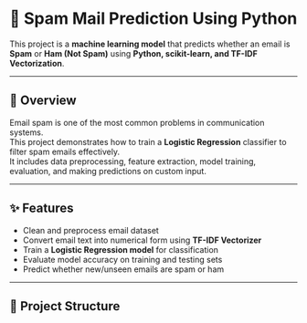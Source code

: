 # 📧 Spam Mail Prediction Using Python

This project is a **machine learning model** that predicts whether an email is **Spam** or **Ham (Not Spam)** using **Python, scikit-learn, and TF-IDF Vectorization**.

---

## 📌 Overview

Email spam is one of the most common problems in communication systems.  
This project demonstrates how to train a **Logistic Regression** classifier to filter spam emails effectively.  
It includes data preprocessing, feature extraction, model training, evaluation, and making predictions on custom input.

---

## ✨ Features

- Clean and preprocess email dataset  
- Convert email text into numerical form using **TF-IDF Vectorizer**  
- Train a **Logistic Regression model** for classification  
- Evaluate model accuracy on training and testing sets  
- Predict whether new/unseen emails are spam or ham  

---

## 📂 Project Structure

